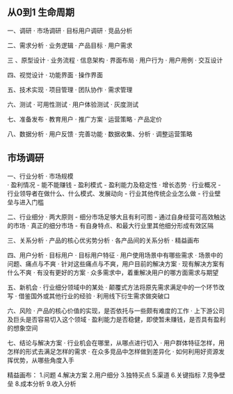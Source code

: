 ## 从0到1 生命周期

一、调研
· 市场调研
· 目标用户调研
· 竞品分析

二、需求分析
· 业务逻辑
· 产品目标
· 用户需求

三 、原型设计
· 业务流程
· 信息架构
· 界面布局
· 用户行为
· 用户用例
· 交互设计

四、视觉设计
· 功能界面
· 操作界面

五、技术实现
· 项目管理
· 团队协作
· 需求管理

六、测试
· 可用性测试
· 用户体验测试
· 灰度测试

七、准备发布
· 教育用户
· 推广方案
· 运营策略
· 产品定价

八、数据分析
· 用户反馈
· 完善功能
· 数据收集、分析
· 调整运营策略

## 市场调研
一、行业分析
· 市场规模  
· 盈利情况
    - 能不能赚钱
    - 盈利模式
    - 盈利能力及稳定性
· 增长态势
· 行业概况
    - 行业领导者在做什么、什么模式、发展动向
    - 行业其他传统企业怎么做
    - 行业壁垒与进入门槛

二、行业细分
· 两大原则
    - 细分市场足够大且有利可图
    - 通过自身经营可高效触达的市场
· 真正的细分市场
    - 有自身特点、和最大行业里其他细分形成有效区隔

三、关系分析
· 产品的核心优劣势分析
· 各产品间的关系分析
· 精益画布

四、用户分析
· 目标用户
· 目标用户特征
· 用户使用场景中有哪些需求
· 场景中的问题、痛点与不爽
· 针对这些痛点与不爽，用户目前的解决方案
· 现有解决方案有什么不爽
· 有没有更好的方案
· 众多需求中，着重解决用户的哪方面需求与期望

五、新机会
· 行业细分领域中的某处
· 颠覆式方法将原先需求满足中的一个环节改写
· 借鉴国外或其他行业的经验
· 利用线下衍生需求做突破口

六、风险
· 产品的核心价值的实现，是否依托与一些颇有难度的工作
· 上下游公司及巨头是否容易切入这个领域
· 盈利能力是否稳健，即使暂未赚钱，是否具有盈利的想象空间

七、结论与解决方案
· 行业机会在哪里，从哪点进行切入
· 用户群体特征怎样，用怎样的形式去满足怎样的需求
· 在众多竞品中怎样做到差异化
· 如何利用好资源发挥优势，从哪些角度入手

精益画布：
1.问题
4.解决方案
2.用户细分
3.独特买点
5.渠道
6.关键指标
7.竞争壁垒
8.成本分析
9.收入分析




























